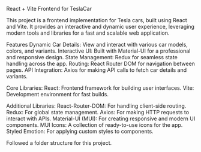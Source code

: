 React + Vite Frontend for TeslaCar

This project is a frontend implementation for Tesla cars, built using React and Vite. It provides an interactive and dynamic user experience, leveraging modern tools and libraries for a fast and scalable web application.

Features
Dynamic Car Details: View and interact with various car models, colors, and variants.
Interactive UI: Built with Material-UI for a professional and responsive design.
State Management: Redux for seamless state handling across the app.
Routing: React Router DOM for navigation between pages.
API Integration: Axios for making API calls to fetch car details and variants.

Core Libraries:
React: Frontend framework for building user interfaces.
Vite: Development environment for fast builds.

Additional Libraries:
React-Router-DOM: For handling client-side routing.
Redux: For global state management.
Axios: For making HTTP requests to interact with APIs.
Material-UI (MUI): For creating responsive and modern UI components.
MUI Icons: A collection of ready-to-use icons for the app.
Styled Emotion: For applying custom styles to components.

Followed a folder structure for this project.
